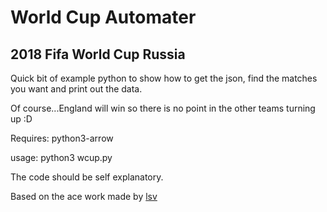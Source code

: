 # World Cup Automater
## 2018 Fifa World Cup Russia

Quick bit of example python to show how to get the json, find the matches you want and print out the data.

Of course...England will win so there is no point in the other teams turning up :D

Requires: python3-arrow 

usage: python3 wcup.py

The code should be self explanatory.


Based on the ace work made by [lsv](https://github.com/lsv/fifa-worldcup-2018)
